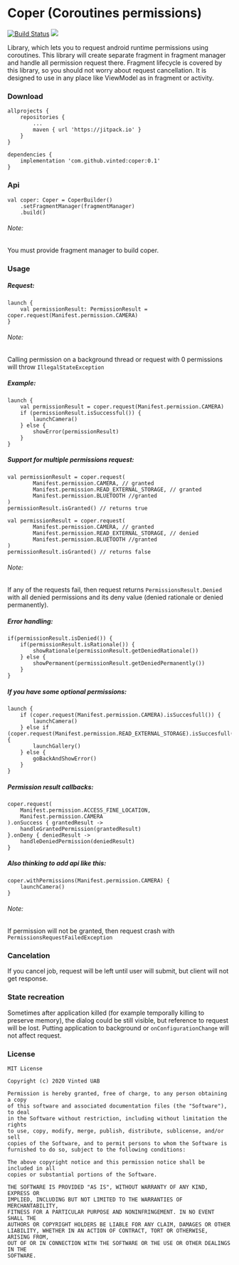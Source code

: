 # Coper (Coroutines permissions) 

[![Build Status](https://travis-ci.com/vinted/coper.svg?token=jJbXr9K9ZKMgFDkycBtv&branch=master)](https://travis-ci.com/vinted/coper)
[![](https://jitpack.io/v/vinted/coper.svg)](https://jitpack.io/#vinted/coper)

Library, which lets you to request android runtime permissions using coroutines. 
This library will create separate fragment in fragment manager and handle all permission request there.
Fragment lifecycle is covered by this library, so you should not worry about request cancellation.
It is designed to use in any place like ViewModel as in fragment or activity.

### Download
```
allprojects {
    repositories {
        ...
        maven { url 'https://jitpack.io' }
    }
}
	
dependencies {
    implementation 'com.github.vinted:coper:0.1'
}
```

### Api
```
val coper: Coper = CoperBuilder()
    .setFragmentManager(fragmentManager)
    .build()
```
###### Note:
You must provide fragment manager to build coper.
### Usage
##### Request:
```
launch {
    val permissionResult: PermissionResult = coper.request(Manifest.permission.CAMERA)
}
```
###### Note:
Calling permission on a background thread or request with 0 permissions will throw `IllegalStateException`
##### Example:
```
launch {
    val permissionResult = coper.request(Manifest.permission.CAMERA)
    if (permissionResult.isSuccessful()) {
        launchCamera()
    } else {
        showError(permissionResult)
    }
}
```
##### Support for multiple permissions request:
```
val permissionResult = coper.request(
        Manifest.permission.CAMERA, // granted
        Manifest.permission.READ_EXTERNAL_STORAGE, // granted
        Manifest.permission.BLUETOOTH //granted
)
permissionResult.isGranted() // returns true
```
```
val permissionResult = coper.request(
        Manifest.permission.CAMERA, // granted
        Manifest.permission.READ_EXTERNAL_STORAGE, // denied
        Manifest.permission.BLUETOOTH //granted
)
permissionResult.isGranted() // returns false
```
###### Note:
If any of the requests fail, then request returns `PermissionsResult.Denied` with all denied permissions and its deny value (denied rationale or denied permanently). 
##### Error handling:
```
if(permissionResult.isDenied()) {
    if(permissionResult.isRationale()) {
        showRationale(permissionResult.getDeniedRationale())
    } else {
        showPermanent(permissionResult.getDeniedPermanently())
    }
}
```
##### If you have some optional permissions:
```
launch {
    if (coper.request(Manifest.permission.CAMERA).isSuccesfull()) {
        launchCamera()
    } else if (coper.request(Manifest.permission.READ_EXTERNAL_STORAGE).isSuccesfull()) {
        launchGallery()
    } else {
        goBackAndShowError()
    }
}
```
##### Permission result callbacks: 
```
coper.request(
    Manifest.permission.ACCESS_FINE_LOCATION,
    Manifest.permission.CAMERA
).onSuccess { grantedResult ->
    handleGrantedPermission(grantedResult)
}.onDeny { deniedResult ->
    handleDeniedPermission(deniedResult)
}
```
##### Also thinking to add api like this:
```
coper.withPermissions(Manifest.permission.CAMERA) {
    launchCamera()
}
```
###### Note:
If permission will not be granted, then request crash with `PermissionsRequestFailedException`
### Cancelation
If you cancel job, request will be left until user will submit, but client will not get response.
### State recreation
Sometimes after application killed (for example temporally killing to preserve memory), the dialog could be still visible, but reference to request will be lost.
Putting application to background or `onConfigurationChange` will not affect request.

### License

```
MIT License

Copyright (c) 2020 Vinted UAB

Permission is hereby granted, free of charge, to any person obtaining a copy
of this software and associated documentation files (the "Software"), to deal
in the Software without restriction, including without limitation the rights
to use, copy, modify, merge, publish, distribute, sublicense, and/or sell
copies of the Software, and to permit persons to whom the Software is
furnished to do so, subject to the following conditions:

The above copyright notice and this permission notice shall be included in all
copies or substantial portions of the Software.

THE SOFTWARE IS PROVIDED "AS IS", WITHOUT WARRANTY OF ANY KIND, EXPRESS OR
IMPLIED, INCLUDING BUT NOT LIMITED TO THE WARRANTIES OF MERCHANTABILITY,
FITNESS FOR A PARTICULAR PURPOSE AND NONINFRINGEMENT. IN NO EVENT SHALL THE
AUTHORS OR COPYRIGHT HOLDERS BE LIABLE FOR ANY CLAIM, DAMAGES OR OTHER
LIABILITY, WHETHER IN AN ACTION OF CONTRACT, TORT OR OTHERWISE, ARISING FROM,
OUT OF OR IN CONNECTION WITH THE SOFTWARE OR THE USE OR OTHER DEALINGS IN THE
SOFTWARE.
```
